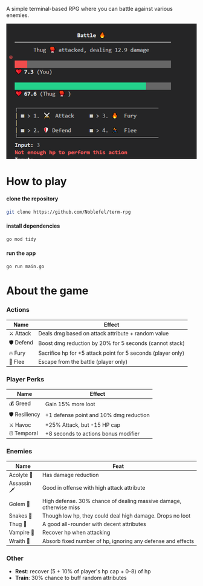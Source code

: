 A simple terminal-based RPG where you can battle against various enemies.

<img src="https://github.com/Noblefel/term-rpg/blob/main/sample.PNG">

# How to play

#### clone the repository
```bash
git clone https://github.com/Noblefel/term-rpg
``` 

#### install dependencies 
```sh
go mod tidy
```

#### run the app 
```sh
go run main.go
```

# About the game

### Actions
| Name | Effect |
| -------- | ------- |  
| ⚔️ Attack | Deals dmg based on attack attribute + random value |
| 🛡️ Defend | Boost dmg reduction by 20% for 5 seconds (cannot stack) |
| 🔥 Fury | Sacrifice hp for +5 attack point for 5 seconds (player only) |
| 🏃 Flee | Escape from the battle (player only) |

### Player Perks
| Name | Effect |
| -------- | ------- |  
| 💰 Greed | Gain 15% more loot |
| 🛡️ Resiliency | +1 defense point and 10% dmg reduction |
| ⚔️ Havoc | +25% Attack, but -15 HP cap|
| ⏰ Temporal | +8 seconds to actions bonus modifier |

### Enemies
| Name | Feat |
| -------- | ------- |  
| Acolyte 🧙| Has damage reduction |
| Assassin 🗡️| Good in offense with high attack attribute |
| Golem 🗿  | High defense. 30% chance of dealing massive damage, otherwise miss |
| Snakes 🐍 | Though low hp, they could deal high damage. Drops no loot |
| Thug 🥊 | A good all-rounder with decent attributes |
| Vampire 🧛 | Recover hp when attacking |
| Wraith 👻 | Absorb fixed number of hp, ignoring any defense and effects |

### Other
- **Rest**: recover (5 + 10% of player's hp cap + 0-8) of hp
- **Train**: 30% chance to buff random attributes